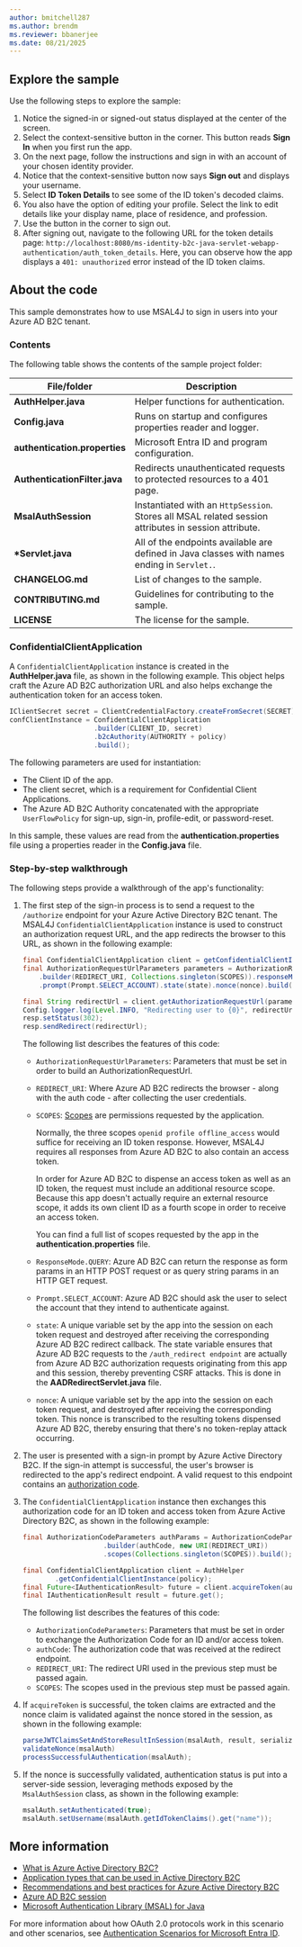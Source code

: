 ```yaml
---
author: bmitchell287
ms.author: brendm
ms.reviewer: bbanerjee
ms.date: 08/21/2025
---
```


## Explore the sample

Use the following steps to explore the sample:

1. Notice the signed-in or signed-out status displayed at the center of the screen.
1. Select the context-sensitive button in the corner. This button reads **Sign In** when you first run the app.
1. On the next page, follow the instructions and sign in with an account of your chosen identity provider.
1. Notice that the context-sensitive button now says **Sign out** and displays your username.
1. Select **ID Token Details** to see some of the ID token's decoded claims.
1. You also have the option of editing your profile. Select the link to edit details like your display name, place of residence, and profession.
1. Use the button in the corner to sign out.
1. After signing out, navigate to the following URL for the token details page: `http://localhost:8080/ms-identity-b2c-java-servlet-webapp-authentication/auth_token_details`. Here, you can observe how the app displays a `401: unauthorized` error instead of the ID token claims.

## About the code

This sample demonstrates how to use MSAL4J to sign in users into your Azure AD B2C tenant.

### Contents

The following table shows the contents of the sample project folder:

| File/folder                 | Description                                                                                          |
|-----------------------------|------------------------------------------------------------------------------------------------------|
| **AuthHelper.java**           | Helper functions for authentication.                                                                 |
| **Config.java**               | Runs on startup and configures properties reader and logger.                                         |
| **authentication.properties** | Microsoft Entra ID and program configuration.                                                        |
| **AuthenticationFilter.java** | Redirects unauthenticated requests to protected resources to a 401 page.                             |
| **MsalAuthSession**           | Instantiated with an `HttpSession`. Stores all MSAL related session attributes in session attribute. |
| **\*Servlet.java**            | All of the endpoints available are defined in Java classes with names ending in `Servlet.`.          |
| **CHANGELOG.md**              | List of changes to the sample.                                                                       |
| **CONTRIBUTING.md**           | Guidelines for contributing to the sample.                                                           |
| **LICENSE**                   | The license for the sample.                                                                          |

### ConfidentialClientApplication

A `ConfidentialClientApplication` instance is created in the **AuthHelper.java** file, as shown in the following example. This object helps craft the Azure AD B2C authorization URL and also helps exchange the authentication token for an access token.

```java
IClientSecret secret = ClientCredentialFactory.createFromSecret(SECRET);
confClientInstance = ConfidentialClientApplication
                     .builder(CLIENT_ID, secret)
                     .b2cAuthority(AUTHORITY + policy)
                     .build();
```

The following parameters are used for instantiation:

- The Client ID of the app.
- The client secret, which is a requirement for Confidential Client Applications.
- The Azure AD B2C Authority concatenated with the appropriate `UserFlowPolicy` for sign-up, sign-in, profile-edit, or password-reset.

In this sample, these values are read from the **authentication.properties** file using a properties reader in the **Config.java** file.

### Step-by-step walkthrough

The following steps provide a walkthrough of the app's functionality:

1. The first step of the sign-in process is to send a request to the `/authorize` endpoint for your Azure Active Directory B2C tenant. The MSAL4J `ConfidentialClientApplication` instance is used to construct an authorization request URL, and the app redirects the browser to this URL, as shown in the following example:

   ```java
   final ConfidentialClientApplication client = getConfidentialClientInstance(policy);
   final AuthorizationRequestUrlParameters parameters = AuthorizationRequestUrlParameters
       .builder(REDIRECT_URI, Collections.singleton(SCOPES)).responseMode(ResponseMode.QUERY)
       .prompt(Prompt.SELECT_ACCOUNT).state(state).nonce(nonce).build();

   final String redirectUrl = client.getAuthorizationRequestUrl(parameters).toString();
   Config.logger.log(Level.INFO, "Redirecting user to {0}", redirectUrl);
   resp.setStatus(302);
   resp.sendRedirect(redirectUrl);
   ```

   The following list describes the features of this code:

   - `AuthorizationRequestUrlParameters`: Parameters that must be set in order to build an AuthorizationRequestUrl.

   - `REDIRECT_URI`: Where Azure AD B2C redirects the browser - along with the auth code - after collecting the user credentials.

   - `SCOPES`: [Scopes](/azure/active-directory-b2c/access-tokens#scopes) are permissions requested by the application.

     Normally, the three scopes `openid profile offline_access` would suffice for receiving an ID token response. However, MSAL4J requires all responses from Azure AD B2C to also contain an access token.

     In order for Azure AD B2C to dispense an access token as well as an ID token, the request must include an additional resource scope. Because this app doesn't actually require an external resource scope, it adds its own client ID as a fourth scope in order to receive an access token.

     You can find a full list of scopes requested by the app in the **authentication.properties** file.

   - `ResponseMode.QUERY`: Azure AD B2C can return the response as form params in an HTTP POST request or as query string params in an HTTP GET request.

   - `Prompt.SELECT_ACCOUNT`: Azure AD B2C should ask the user to select the account that they intend to authenticate against.

   - `state`: A unique variable set by the app into the session on each token request and destroyed after receiving the corresponding Azure AD B2C redirect callback. The state variable ensures that Azure AD B2C requests to the `/auth_redirect endpoint` are actually from Azure AD B2C authorization requests originating from this app and this session, thereby preventing CSRF attacks. This is done in the **AADRedirectServlet.java** file.

   - `nonce`: A unique variable set by the app into the session on each token request, and destroyed after receiving the corresponding token. This nonce is transcribed to the resulting tokens dispensed Azure AD B2C, thereby ensuring that there's no token-replay attack occurring.

1. The user is presented with a sign-in prompt by Azure Active Directory B2C. If the sign-in attempt is successful, the user's browser is redirected to the app's redirect endpoint. A valid request to this endpoint contains an [authorization code](/azure/active-directory-b2c/authorization-code-flow).

1. The `ConfidentialClientApplication` instance then exchanges this authorization code for an ID token and access token from Azure Active Directory B2C, as shown in the following example:

   ```java
   final AuthorizationCodeParameters authParams = AuthorizationCodeParameters
                       .builder(authCode, new URI(REDIRECT_URI))
                       .scopes(Collections.singleton(SCOPES)).build();

   final ConfidentialClientApplication client = AuthHelper
           .getConfidentialClientInstance(policy);
   final Future<IAuthenticationResult> future = client.acquireToken(authParams);
   final IAuthenticationResult result = future.get();
   ```

   The following list describes the features of this code:

   - `AuthorizationCodeParameters`: Parameters that must be set in order to exchange the Authorization Code for an ID and/or access token.
   - `authCode`: The authorization code that was received at the redirect endpoint.
   - `REDIRECT_URI`: The redirect URI used in the previous step must be passed again.
   - `SCOPES`: The scopes used in the previous step must be passed again.

1. If `acquireToken` is successful, the token claims are extracted and the nonce claim is validated against the nonce stored in the session, as shown in the following example:

   ```java
   parseJWTClaimsSetAndStoreResultInSession(msalAuth, result, serializedTokenCache);
   validateNonce(msalAuth)
   processSuccessfulAuthentication(msalAuth);
   ```

1. If the nonce is successfully validated, authentication status is put into a server-side session, leveraging methods exposed by the `MsalAuthSession` class, as shown in the following example:

   ```java
   msalAuth.setAuthenticated(true);
   msalAuth.setUsername(msalAuth.getIdTokenClaims().get("name"));
   ```

## More information

- [What is Azure Active Directory B2C?](/azure/active-directory-b2c/overview)
- [Application types that can be used in Active Directory B2C](/azure/active-directory-b2c/application-types)
- [Recommendations and best practices for Azure Active Directory B2C](/azure/active-directory-b2c/best-practices)
- [Azure AD B2C session](/azure/active-directory-b2c/session-overview)
- [Microsoft Authentication Library (MSAL) for Java](https://github.com/AzureAD/microsoft-authentication-library-for-java)

For more information about how OAuth 2.0 protocols work in this scenario and other scenarios, see [Authentication Scenarios for Microsoft Entra ID](/entra/identity-platform/authentication-flows-app-scenarios).

